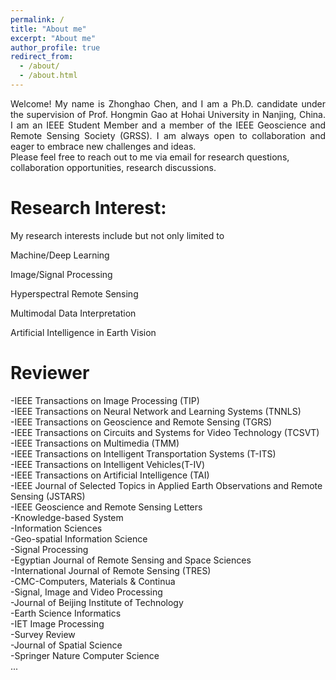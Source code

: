 ```yaml
---
permalink: /
title: "About me"
excerpt: "About me"
author_profile: true
redirect_from: 
  - /about/
  - /about.html
---
```

<div style="text-align: justify;">
Welcome! My name is Zhonghao Chen, and I am a Ph.D. candidate under the supervision of Prof. Hongmin Gao at Hohai University in Nanjing, China. I am an IEEE Student Member and a member of the IEEE Geoscience and Remote Sensing Society (GRSS). I am always open to collaboration and eager to embrace new challenges and ideas.
</div>
Please feel free to reach out to me via email for research questions, collaboration opportunities, research discussions.

Research Interest:
======
My research interests include but not only limited to

Machine/Deep Learning

Image/Signal Processing

Hyperspectral Remote Sensing

Multimodal Data Interpretation

Artificial Intelligence in Earth Vision




Reviewer
======
-IEEE Transactions on Image Processing (TIP)<br>
-IEEE Transactions on Neural Network and Learning Systems (TNNLS)<br>
-IEEE Transactions on Geoscience and Remote Sensing (TGRS)<br>
-IEEE Transactions on Circuits and Systems for Video Technology (TCSVT)<br>
-IEEE Transactions on Multimedia (TMM)<br>
-IEEE Transactions on Intelligent Transportation Systems (T-ITS)<br>
-IEEE Transactions on Intelligent Vehicles(T-IV)<br>
-IEEE Transactions on Artificial Intelligence (TAI)<br>
-IEEE Journal of Selected Topics in Applied Earth Observations and Remote Sensing (JSTARS)<br>
-IEEE Geoscience and Remote Sensing Letters<br>
-Knowledge-based System<br>
-Information Sciences<br>
-Geo-spatial Information Science<br>
-Signal Processing<br>
-Egyptian Journal of Remote Sensing and Space Sciences<br>
-International Journal of Remote Sensing (TRES)<br>
-CMC-Computers, Materials & Continua<br>
-Signal, Image and Video Processing<br>
-Journal of Beijing Institute of Technology<br>
-Earth Science Informatics<br>
-IET Image Processing<br>
-Survey Review <br>
-Journal of Spatial Science<br>
-Springer Nature Computer Science<br>
...
